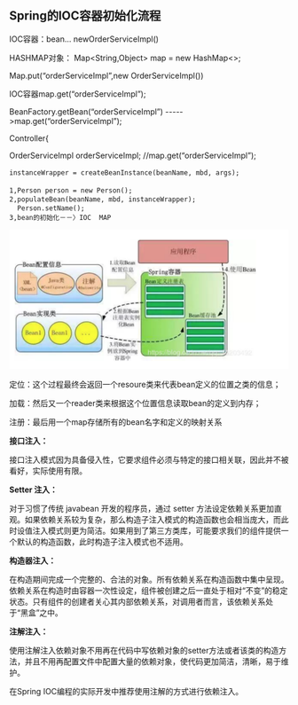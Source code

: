 ## Spring的IOC容器初始化流程

IOC容器：bean... newOrderServiceImpl()

HASHMAP对象： Map<String,Object> map = new HashMap<>;

Map.put(“orderServiceImpl”,new OrderServiceImpl())

IOC容器map.get(“orderServiceImpl”);

BeanFactory.getBean(“orderServiceImpl”) ----->map.get(“orderServiceImpl”);

Controller{

   OrderServiceImpl orderServiceImpl; //map.get(“orderServiceImpl”);

```
instanceWrapper = createBeanInstance(beanName, mbd, args);

1,Person person = new Person();
2,populateBean(beanName, mbd, instanceWrapper);
  Person.setName();
3,bean的初始化－－〉IOC  MAP

```

![ioc_process](../../image/ioc_process.png)

定位：这个过程最终会返回一个resoure类来代表bean定义的位置之类的信息；

加载：然后又一个reader类来根据这个位置信息读取bean的定义到内存；

注册：最后用一个map存储所有的bean名字和定义的映射关系



**接口注入：**

接口注入模式因为具备侵入性，它要求组件必须与特定的接口相关联，因此并不被看好，实际使用有限。

**Setter 注入：**

对于习惯了传统 javabean 开发的程序员，通过 setter 方法设定依赖关系更加直观。如果依赖关系较为复杂，那么构造子注入模式的构造函数也会相当庞大，而此时设值注入模式则更为简洁。如果用到了第三方类库，可能要求我们的组件提供一个默认的构造函数，此时构造子注入模式也不适用。

**构造器注入：**

在构造期间完成一个完整的、合法的对象。所有依赖关系在构造函数中集中呈现。依赖关系在构造时由容器一次性设定，组件被创建之后一直处于相对“不变”的稳定状态。只有组件的创建者关心其内部依赖关系，对调用者而言，该依赖关系处于“黑盒”之中。

**注解注入：**

使用注解注入依赖对象不用再在代码中写依赖对象的setter方法或者该类的构造方法，并且不用再配置文件中配置大量的依赖对象，使代码更加简洁，清晰，易于维护。

在Spring IOC编程的实际开发中推荐使用注解的方式进行依赖注入。